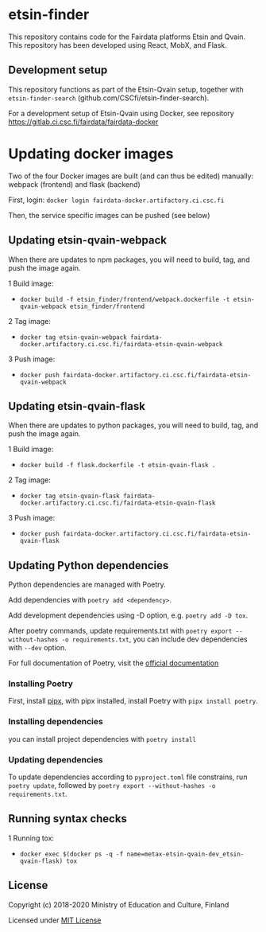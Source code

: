# etsin-finder

This repository contains code for the Fairdata platforms Etsin and Qvain. This repository has been developed using React, MobX, and Flask.

## Development setup

This repository functions as part of the Etsin-Qvain setup, together with `etsin-finder-search` (github.com/CSCfi/etsin-finder-search).

For a development setup of Etsin-Qvain using Docker, see repository https://gitlab.ci.csc.fi/fairdata/fairdata-docker

# Updating docker images

Two of the four Docker images are built (and can thus be edited) manually: webpack (frontend) and flask (backend)

First, login:
`docker login fairdata-docker.artifactory.ci.csc.fi`

Then, the service specific images can be pushed (see below)

## Updating etsin-qvain-webpack

When there are updates to npm packages, you will need to build, tag, and push the image again.

1 Build image:
- `docker build -f etsin_finder/frontend/webpack.dockerfile -t etsin-qvain-webpack etsin_finder/frontend`

2 Tag image:
- `docker tag etsin-qvain-webpack fairdata-docker.artifactory.ci.csc.fi/fairdata-etsin-qvain-webpack`

3 Push image:
- `docker push fairdata-docker.artifactory.ci.csc.fi/fairdata-etsin-qvain-webpack`

## Updating etsin-qvain-flask

When there are updates to python packages, you will need to build, tag, and push the image again.

1 Build image:
- `docker build -f flask.dockerfile -t etsin-qvain-flask .`

2 Tag image:
- `docker tag etsin-qvain-flask fairdata-docker.artifactory.ci.csc.fi/fairdata-etsin-qvain-flask`

3 Push image:
- `docker push fairdata-docker.artifactory.ci.csc.fi/fairdata-etsin-qvain-flask`

## Updating Python dependencies

Python dependencies are managed with Poetry. 

Add dependencies with `poetry add <dependency>`. 

Add development dependencies using -D option, e.g. `poetry add -D tox`. 

After poetry commands, update requirements.txt with `poetry export --without-hashes -o requirements.txt`, you can include dev dependencies with `--dev` option.

For full documentation of Poetry, visit the [official documentation](https://python-poetry.org/docs/)

### Installing Poetry

First, install [pipx](https://github.com/pypa/pipx), with pipx installed, install Poetry with `pipx install poetry`. 

### Installing dependencies

you can install project dependencies with `poetry install`

### Updating dependencies 

To update dependencies according to `pyproject.toml` file constrains, run `poetry update`, followed by `poetry export --without-hashes -o requirements.txt`.

## Running syntax checks

1 Running tox:
- `docker exec $(docker ps -q -f name=metax-etsin-qvain-dev_etsin-qvain-flask) tox`

License
-------
Copyright (c) 2018-2020 Ministry of Education and Culture, Finland

Licensed under [MIT License](LICENSE)
